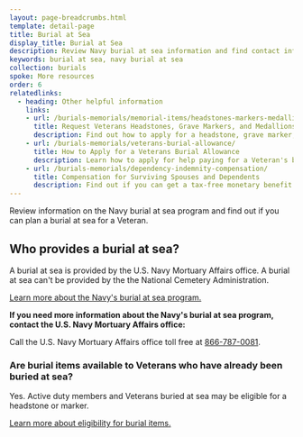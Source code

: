 ```yaml
---
layout: page-breadcrumbs.html
template: detail-page
title: Burial at Sea
display_title: Burial at Sea
description: Review Navy burial at sea information and find contact information for the U.S. Navy Mortuary Affairs office. 
keywords: burial at sea, navy burial at sea
collection: burials
spoke: More resources
order: 6
relatedlinks:
  - heading: Other helpful information
    links:
    - url: /burials-memorials/memorial-items/headstones-markers-medallions/
      title: Request Veterans Headstones, Grave Markers, and Medallions
      description: Find out how to apply for a headstone, grave marker, or medallion to honor a Veteran or eligible family member.
    - url: /burials-memorials/veterans-burial-allowance/
      title: How to Apply for a Veterans Burial Allowance
      description: Learn how to apply for help paying for a Veteran's burial and funeral costs.
    - url: /burials-memorials/dependency-indemnity-compensation/
      title: Compensation for Surviving Spouses and Dependents
      description: Find out if you can get a tax-free monetary benefit called Dependency and Indemnity Compensation (DIC).
---
```


<div class="va-introtext">
Review information on the Navy burial at sea program and find out if you can plan a burial at sea for a Veteran.  
</div>

## Who provides a burial at sea?

A burial at sea is provided by the U.S. Navy Mortuary Affairs office. A burial at sea can't be provided by the the National Cemetery Administration. 

[Learn more about the Navy's burial at sea program.](https://www.navy.mil/navydata/questions/burial.html)

**If you need more information about the Navy's burial at sea program, contact the U.S. Navy Mortuary Affairs office:**

Call the U.S. Navy Mortuary Affairs office toll free at <a href="tel:18667870081">866-787-0081</a>.

### Are burial items available to Veterans who have already been buried at sea?

Yes. Active duty members and Veterans buried at sea may be eligible for a headstone or marker. 

[Learn more about eligibility for burial items.](https://www.va.gov/burials-memorials/memorial-items/headstones-markers-medallions/)

